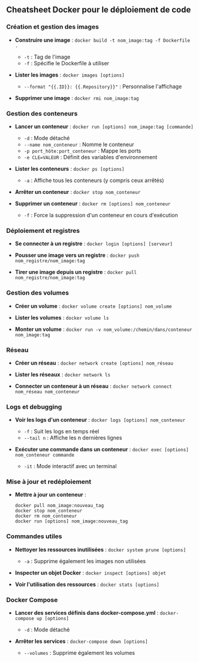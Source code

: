 ## Cheatsheet Docker pour le déploiement de code

### Création et gestion des images

- **Construire une image** :
  `docker build -t nom_image:tag -f Dockerfile .`
  - `-t` : Tag de l'image
  - `-f` : Spécifie le Dockerfile à utiliser

- **Lister les images** :
  `docker images [options]`
  - `--format "{{.ID}}: {{.Repository}}"` : Personnalise l'affichage

- **Supprimer une image** :
  `docker rmi nom_image:tag`

### Gestion des conteneurs

- **Lancer un conteneur** :
  `docker run [options] nom_image:tag [commande]`
  - `-d` : Mode détaché
  - `--name nom_conteneur` : Nomme le conteneur
  - `-p port_hôte:port_conteneur` : Mappe les ports
  - `-e CLE=VALEUR` : Définit des variables d'environnement

- **Lister les conteneurs** :
  `docker ps [options]`
  - `-a` : Affiche tous les conteneurs (y compris ceux arrêtés)

- **Arrêter un conteneur** :
  `docker stop nom_conteneur`

- **Supprimer un conteneur** :
  `docker rm [options] nom_conteneur`
  - `-f` : Force la suppression d'un conteneur en cours d'exécution

### Déploiement et registres

- **Se connecter à un registre** :
  `docker login [options] [serveur]`

- **Pousser une image vers un registre** :
  `docker push nom_registre/nom_image:tag`

- **Tirer une image depuis un registre** :
  `docker pull nom_registre/nom_image:tag`

### Gestion des volumes

- **Créer un volume** :
  `docker volume create [options] nom_volume`

- **Lister les volumes** :
  `docker volume ls`

- **Monter un volume** :
  `docker run -v nom_volume:/chemin/dans/conteneur nom_image:tag`

### Réseau

- **Créer un réseau** :
  `docker network create [options] nom_réseau`

- **Lister les réseaux** :
  `docker network ls`

- **Connecter un conteneur à un réseau** :
  `docker network connect nom_réseau nom_conteneur`

### Logs et debugging

- **Voir les logs d'un conteneur** :
  `docker logs [options] nom_conteneur`
  - `-f` : Suit les logs en temps réel
  - `--tail n` : Affiche les n dernières lignes

- **Exécuter une commande dans un conteneur** :
  `docker exec [options] nom_conteneur commande`
  - `-it` : Mode interactif avec un terminal

### Mise à jour et redéploiement

- **Mettre à jour un conteneur** :
  ```
  docker pull nom_image:nouveau_tag
  docker stop nom_conteneur
  docker rm nom_conteneur
  docker run [options] nom_image:nouveau_tag
  ```

### Commandes utiles

- **Nettoyer les ressources inutilisées** :
  `docker system prune [options]`
  - `-a` : Supprime également les images non utilisées

- **Inspecter un objet Docker** :
  `docker inspect [options] objet`

- **Voir l'utilisation des ressources** :
  `docker stats [options]`

### Docker Compose

- **Lancer des services définis dans docker-compose.yml** :
  `docker-compose up [options]`
  - `-d` : Mode détaché

- **Arrêter les services** :
  `docker-compose down [options]`
  - `--volumes` : Supprime également les volumes

